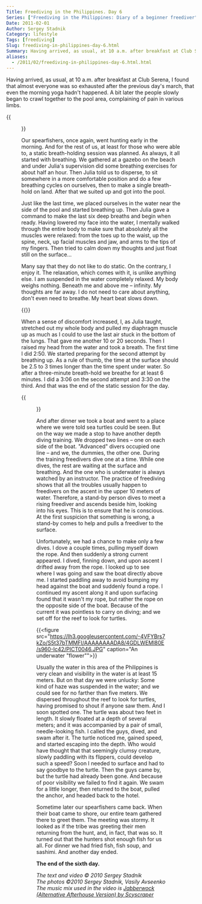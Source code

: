 ```yaml
---
Title: Freediving in the Philippines. Day 6
Series: ["Freediving in the Philippines: Diary of a beginner freediver"]
Date: 2011-02-01
Author: Sergey Stadnik
Category: lifestyle
Tags: [freediving]
Slug: freediving-in-philippines-day-6.html
Summary: Having arrived, as usual, at 10 a.m. after breakfast at Club Serena, I found that almost everyone was so exhausted after the previous day's march, that even the morning yoga hadn't happened.
aliases:
  - /2011/02/freediving-in-philippines-day-6.html.html
---
```


Having arrived, as usual, at 10 a.m. after breakfast at Club Serena, I
found that almost everyone was so exhausted after the previous day's
march, that even the morning yoga hadn't happened. A bit later the
people slowly began to crawl together to the pool area, complaining of
pain in various limbs.

{{<figure src="https://lh3.googleusercontent.com/-y5yc2sQ_vZ8/S5t3iSLqrbI/AAAAAAAADA8/Yybjoyc3dBc/s960-Ic42/SDC11667.JPG" caption="Breakfast at Blue Orchid">}}

Our spearfishers, once again, went hunting early in the morning. And
for the rest of us, at least for those who were able to, a static
breath-holding session was planned. As always, it all started with
breathing. We gathered at a gazebo on the beach and under Julia's
supervision did some breathing exercises for about half an hour. Then
Julia told us to disperse, to sit somewhere in a more comfortable
position and do a few breathing cycles on ourselves, then to make a
single breath-hold on land. After that we suited up and got into the
pool.

Just like the last time, we placed ourselves in the water near the side
of the pool and started breathing up. Then Julia gave a command to
make the last six deep breaths and begin when ready. Having lowered my face
into the water, I mentally walked through the entire body to make sure
that absolutely all the muscles were relaxed: from the toes up to the
waist, up the spine, neck, up facial muscles and jaw, and arms to the
tips of my fingers. Then tried to calm down my thoughts and just float
still on the surface...

Many say that they do not like to do static. On the contrary, I enjoy
it. The relaxation, which comes with it, is unlike anything else. I am
suspended in the water completely relaxed. My body weighs nothing.
Beneath me and above me – infinity. My thoughts are far away. I do not
need to care about anything, don't even need to breathe. My heart beat
slows down.

<p>
{{<youtube 9y1Loz8AOLE>}}
</p>

When a sense of discomfort increased, I, as Julia taught, stretched out
my whole body and pulled my diaphragm muscle up as much as I could to
use the last air stuck in the bottom of the lungs. That gave me
another 10 or 20 seconds. Then I raised my head from the water and took a
breath. The first time I did 2:50. We started preparing for the second
attempt by breathing up. As a rule of thumb, the time at the surface
should be 2.5 to 3 times longer than the time spent under water. So
after a three-minute breath-hold we breathe for at least 6 minutes. I
did a 3:06 on the second attempt and 3:30 on the third. And that was
the end of the static session for the day.

{{<figure src="https://lh3.googleusercontent.com/-oIANaHVkra4/S5t33C81EOI/AAAAAAAADA8/DINOiD75o1c/s480-Ic42/PICT0018.JPG" caption="Judging by the fins, this is me">}}

And after dinner we took a boat and went to a place where we were told
sea turtles could be seen. But on the way we made a stop to have
another depth diving training. We dropped two lines – one on each side
of the boat. "Advanced" divers occupied one line – and we, the
dummies, the other one. During the training freedivers dive one at a time.
While one dives, the rest are waiting at the surface and breathing. And the
one who is underwater is always watched by an instructor. The practice
of freediving shows that all the troubles usually happen to freedivers
on the ascent in the upper 10 meters of water. Therefore, a stand-by
person dives to meet a rising freediver and ascends beside him,
looking into his eyes. This is to ensure that he is conscious. At the first
suspicion that something is wrong, a stand-by comes to help and pulls
a freediver to the surface.

Unfortunately, we had a chance to make only a few dives. I dove a
couple times, pulling myself down the rope. And then suddenly a strong
current appeared. I dived, finning down, and upon ascent I drifted
away from the rope. I looked up to see where I was going and saw the boat
directly above me. I started paddling away to avoid bumping my head
against the boat and suddenly found a rope. I continued my ascent
along it and upon surfacing found that it wasn't my rope, but rather the
rope on the opposite side of the boat. Because of the current it was
pointless to carry on diving; and we set off for the reef to look for
turtles.

{{<figure src="https://lh3.googleusercontent.com/-4VFYBrs7kZo/S5t37bTMMFI/AAAAAAAADA8/4GDLWEMl80E/s960-Ic42/PICT0046.JPG" caption="An underwater \"flower\"">}}

Usually the water in this area of the Philippines is very clean and
visibility in the water is at least 15 meters. But on that day we were
unlucky: Some kind of haze was suspended in the water; and we could
see for no farther than five meters. We dispersed throughout the reef to
look for turtles, having promised to shout if anyone saw them. And I
soon spotted one. The turtle was about two feet in length. It slowly
floated at a depth of several meters; and it was accompanied by a pair
of small, needle-looking fish. I called the guys, dived, and swam
after it. The turtle noticed me, gained speed, and started escaping into the
depth. Who would have thought that that seemingly clumsy creature,
slowly paddling with its flippers, could develop such a speed? Soon I
needed to surface and had to say goodbye to the turtle. Then the guys
came by, but the turtle had already been gone. And because of poor
visibility we failed to find it again. We swam for a little longer,
then returned to the boat, pulled the anchor, and headed back to the
hotel.

Sometime later our spearfishers came back. When their boat came to
shore, our entire team gathered there to greet them. The meeting was
stormy. It looked as if the tribe was greeting their men returning
from the hunt, and, in fact, that was so. It turned out that the hunters
shot enough fish for us all. For dinner we had fried fish, fish soup,
and sashimi. And another day ended.

**The end of the sixth day.**

*The text and video © 2010 Sergey Stadnik<br>
The photos ©2010 Sergey Stadnik, Vasily Avseenko<br>
The music mix used in the video is [Jabberwock (Alternative Afterhouse Version) by Scyscraper](http://classic.beatport.com/track/jabberwock-alternative-afterhours-version/3573895)*
